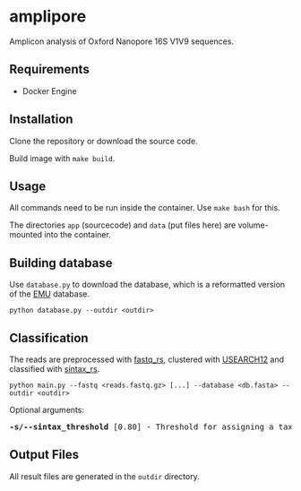 # amplipore

Amplicon analysis of Oxford Nanopore 16S V1V9 sequences.

## Requirements

- Docker Engine

## Installation

Clone the repository or download the source code.

Build image with `make build`.

## Usage

All commands need to be run inside the container. Use `make bash` for this.

The directories `app` (sourcecode) and `data` (put files here) are volume-mounted into the container.

## Building database

Use `database.py` to download the database, which is a reformatted version of the [EMU](https://github.com/treangenlab/emu) database.

`python database.py --outdir <outdir>`

## Classification

The reads are preprocessed with [fastq_rs](https://github.com/OscarAspelin95/fastq_rs), clustered with [USEARCH12](https://github.com/rcedgar/usearch12) and classified with [sintax_rs](https://github.com/OscarAspelin95/sintax_rs).

`python main.py --fastq <reads.fastq.gz> [...] --database <db.fasta> --outdir <outdir>`

Optional arguments:

<pre>
<b>-s/--sintax_threshold</b> [0.80] - Threshold for assigning a taxonomic level.
</pre>

## Output Files

All result files are generated in the `outdir` directory.
